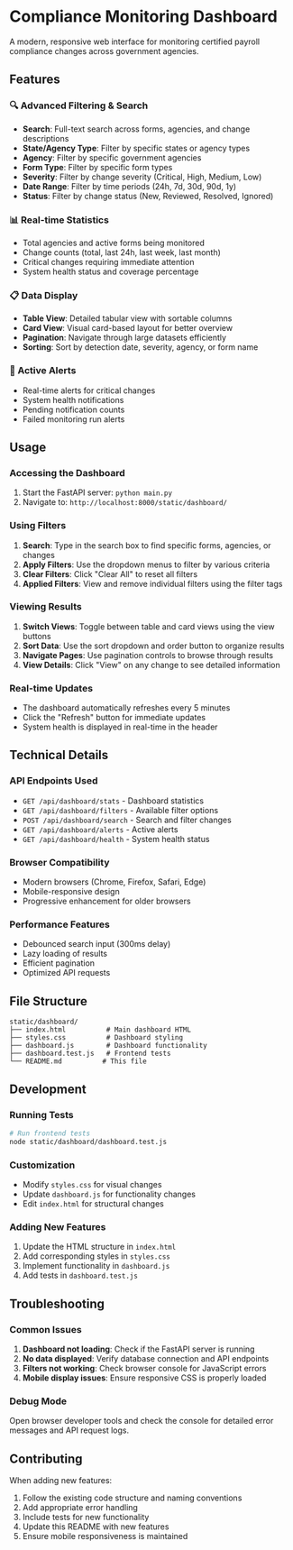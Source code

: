 # Compliance Monitoring Dashboard

A modern, responsive web interface for monitoring certified payroll compliance changes across government agencies.

## Features

### 🔍 Advanced Filtering & Search
- **Search**: Full-text search across forms, agencies, and change descriptions
- **State/Agency Type**: Filter by specific states or agency types
- **Agency**: Filter by specific government agencies
- **Form Type**: Filter by specific form types
- **Severity**: Filter by change severity (Critical, High, Medium, Low)
- **Date Range**: Filter by time periods (24h, 7d, 30d, 90d, 1y)
- **Status**: Filter by change status (New, Reviewed, Resolved, Ignored)

### 📊 Real-time Statistics
- Total agencies and active forms being monitored
- Change counts (total, last 24h, last week, last month)
- Critical changes requiring immediate attention
- System health status and coverage percentage

### 📋 Data Display
- **Table View**: Detailed tabular view with sortable columns
- **Card View**: Visual card-based layout for better overview
- **Pagination**: Navigate through large datasets efficiently
- **Sorting**: Sort by detection date, severity, agency, or form name

### 🚨 Active Alerts
- Real-time alerts for critical changes
- System health notifications
- Pending notification counts
- Failed monitoring run alerts

## Usage

### Accessing the Dashboard
1. Start the FastAPI server: `python main.py`
2. Navigate to: `http://localhost:8000/static/dashboard/`

### Using Filters
1. **Search**: Type in the search box to find specific forms, agencies, or changes
2. **Apply Filters**: Use the dropdown menus to filter by various criteria
3. **Clear Filters**: Click "Clear All" to reset all filters
4. **Applied Filters**: View and remove individual filters using the filter tags

### Viewing Results
1. **Switch Views**: Toggle between table and card views using the view buttons
2. **Sort Data**: Use the sort dropdown and order button to organize results
3. **Navigate Pages**: Use pagination controls to browse through results
4. **View Details**: Click "View" on any change to see detailed information

### Real-time Updates
- The dashboard automatically refreshes every 5 minutes
- Click the "Refresh" button for immediate updates
- System health is displayed in real-time in the header

## Technical Details

### API Endpoints Used
- `GET /api/dashboard/stats` - Dashboard statistics
- `GET /api/dashboard/filters` - Available filter options
- `POST /api/dashboard/search` - Search and filter changes
- `GET /api/dashboard/alerts` - Active alerts
- `GET /api/dashboard/health` - System health status

### Browser Compatibility
- Modern browsers (Chrome, Firefox, Safari, Edge)
- Mobile-responsive design
- Progressive enhancement for older browsers

### Performance Features
- Debounced search input (300ms delay)
- Lazy loading of results
- Efficient pagination
- Optimized API requests

## File Structure

```
static/dashboard/
├── index.html          # Main dashboard HTML
├── styles.css          # Dashboard styling
├── dashboard.js        # Dashboard functionality
├── dashboard.test.js   # Frontend tests
└── README.md          # This file
```

## Development

### Running Tests
```bash
# Run frontend tests
node static/dashboard/dashboard.test.js
```

### Customization
- Modify `styles.css` for visual changes
- Update `dashboard.js` for functionality changes
- Edit `index.html` for structural changes

### Adding New Features
1. Update the HTML structure in `index.html`
2. Add corresponding styles in `styles.css`
3. Implement functionality in `dashboard.js`
4. Add tests in `dashboard.test.js`

## Troubleshooting

### Common Issues
1. **Dashboard not loading**: Check if the FastAPI server is running
2. **No data displayed**: Verify database connection and API endpoints
3. **Filters not working**: Check browser console for JavaScript errors
4. **Mobile display issues**: Ensure responsive CSS is properly loaded

### Debug Mode
Open browser developer tools and check the console for detailed error messages and API request logs.

## Contributing

When adding new features:
1. Follow the existing code structure and naming conventions
2. Add appropriate error handling
3. Include tests for new functionality
4. Update this README with new features
5. Ensure mobile responsiveness is maintained 